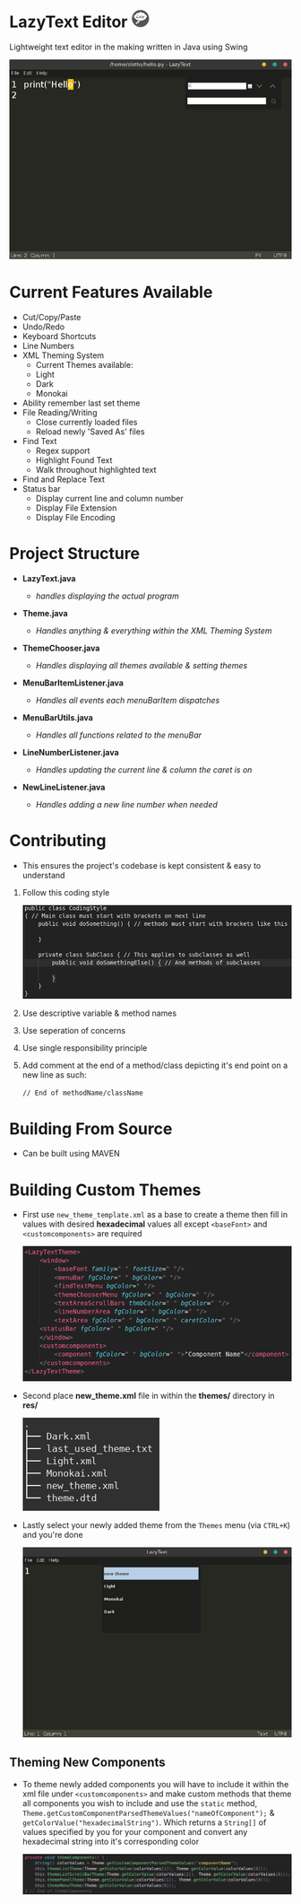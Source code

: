 # LazyText Editor ![Lazy_Text_Editor_Logo](github_res/icon.png)
Lightweight text editor in the making written in Java using Swing

![Lazy_Text_Editor_highlight](github_res/Capture.png)

# Current Features Available
* Cut/Copy/Paste
* Undo/Redo
* Keyboard Shortcuts
* Line Numbers
* XML Theming System
  * Current Themes available:
  * Light
  * Dark
  * Monokai
* Ability remember last set theme
* File Reading/Writing
  * Close currently loaded files
  * Reload newly 'Saved As' files
* Find Text
  * Regex support
  * Highlight Found Text
  * Walk throughout highlighted text
* Find and Replace Text
* Status bar
  * Display current line and column number
  * Display File Extension
  * Display File Encoding

# Project Structure

* **LazyText.java**
  * _handles displaying the actual program_

* **Theme.java**
  * _Handles anything & everything within the XML Theming System_

* **ThemeChooser.java**
  * _Handles displaying all themes available & setting themes_

* **MenuBarItemListener.java**
  * _Handles all events each menuBarItem dispatches_

* **MenuBarUtils.java**
  * _Handles all functions related to the menuBar_

* **LineNumberListener.java**
  * _Handles updating the current line & column the caret is on_

* **NewLineListener.java**
  * _Handles adding a new line number when needed_

# Contributing

* This ensures the project's codebase is kept consistent & easy to understand

1. Follow this coding style

   ![coding_style](github_res/coding_style.png)

2. Use descriptive variable & method names

3. Use seperation of concerns

4. Use single responsibility principle

5. Add comment at the end of a method/class depicting it's end point
   on a new line as such:
   
   `// End of methodName/className`

# Building From Source
* Can be built using MAVEN

# Building Custom Themes

* First use `new_theme_template.xml` as a base to create a theme
  then fill in values with desired **hexadecimal** values all except 
  `<baseFont>` and `<customcomponents>` are required

  ![theme_template](github_res/xml_template.png)

* Second place **new_theme.xml** file in within the **themes/** directory in **res/**
  
  ![placing_new_theme_in_directory](github_res/adding_new_theme.png)

* Lastly select your newly added theme from the `Themes` menu (via `CTRL+K`) and you're done

  ![selecting_new_theme](github_res/selecting_newly_added_theme.png)


## Theming New Components

* To theme newly added components you will have to include it within the xml file
  under `<customcomponents>` and make custom methods that theme all components you wish to include and use the 
  `static` method, `Theme.getCustomComponentParsedThemeValues("nameOfComponent");` & `getColorValue("hexadecimalString")`.
  Which returns a `String[]` of values specified by you for your component and convert any hexadecimal string
  into it's corresponding color

  ![theming_new_components](github_res/theming_new_components.png)